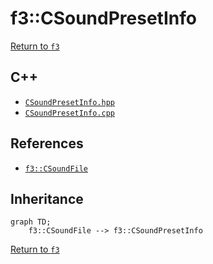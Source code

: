 # f3::CSoundPresetInfo

[Return to `f3`](/docs/f3.md)

## C++

- [`CSoundPresetInfo.hpp`](/src/f3/CSoundPresetInfo.hpp)
- [`CSoundPresetInfo.cpp`](/src/f3/CSoundPresetInfo.cpp)

## References

- [`f3::CSoundFile`](/docs/f3/CSoundFile.md)

## Inheritance

```mermaid
graph TD;
    f3::CSoundFile --> f3::CSoundPresetInfo
```

[Return to `f3`](/docs/f3.md)